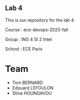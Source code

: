 ## Lab 4
This is our repository for the lab 4.

Course : ece-devops-2023-fall

Group : ING 4 SI 2 Inter

School : ECE Paris

# Team
- Tom BERNARD
- Edouard LEFOULON
- Stina HOUNGAVOU
